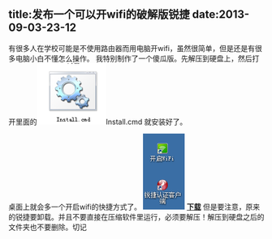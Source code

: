 title:发布一个可以开wifi的破解版锐捷
date:2013-09-03-23-12
---
有很多人在学校可能是不使用路由器而用电脑开wifi，虽然很简单，但是还是有很多电脑小白不懂怎么操作。
我特别制作了一个傻瓜版。先解压到硬盘上，然后打开里面的![](20130904070939.png)Install.cmd 就安装好了。

桌面上就会多一个开启wifi的快捷方式了。
![](20130904070728.png)
[**下载**](http://pan.baidu.com/share/link?shareid=3732591548&uk=1326268028)
但是要注意，原来的锐捷要卸载。并且不要直接在压缩软件里运行，必须要解压！解压到硬盘之后的文件夹也不要删除。切记
